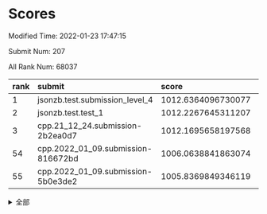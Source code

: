 # Scores

Modified Time: 2022-01-23 17:47:15

Submit Num: 207

All Rank Num: 68037

| rank |               submit               |       score        |       sigma        | pk_num |
| :--- | :--------------------------------- | :----------------- | :----------------- | :----- |
| 1    | jsonzb.test.submission_level_4     | 1012.6364096730077 | 0.7910620613022952 | 1317   |
| 2    | jsonzb.test.test_1                 | 1012.2267645311207 | 0.7768157784476962 | 1316   |
| 3    | cpp.21_12_24.submission-2b2ea0d7   | 1012.1695658197568 | 0.7933397714457688 | 1317   |
| 54   | cpp.2022_01_09.submission-816672bd | 1006.0638841863074 | 0.7382474514697089 | 1311   |
| 55   | cpp.2022_01_09.submission-5b0e3de2 | 1005.8369849346119 | 0.7298863871498179 | 1319   |


<details>
<summary>全部</summary>

| rank |                 submit                 |       score        |       sigma        | pk_num |
| :--- | :------------------------------------- | :----------------- | :----------------- | :----- |
| 1    | jsonzb.test.submission_level_4         | 1012.6364096730077 | 0.7910620613022952 | 1317   |
| 2    | jsonzb.test.test_1                     | 1012.2267645311207 | 0.7768157784476962 | 1316   |
| 3    | cpp.21_12_24.submission-2b2ea0d7       | 1012.1695658197568 | 0.7933397714457688 | 1317   |
| 4    | gobigger.level_3.submission_level_3_21 | 1011.4727470844579 | 0.7700406711406483 | 1318   |
| 5    | gobigger.level_3.submission_level_3_23 | 1011.3165991953464 | 0.7832340620503303 | 1309   |
| 6    | gobigger.level_3.submission_level_3_13 | 1011.3016571593265 | 0.7624719735847222 | 1313   |
| 7    | gobigger.level_3.submission_level_3_15 | 1011.1717400952227 | 0.7912641649633858 | 1314   |
| 8    | gobigger.level_3.submission_level_3_47 | 1011.0854158755612 | 0.7782898954073523 | 1311   |
| 9    | gobigger.level_3.submission_level_3_6  | 1010.9208265570096 | 0.7976651857297289 | 1314   |
| 10   | gobigger.level_3.submission_level_3_38 | 1010.8791641808754 | 0.7707649437924561 | 1312   |
| 11   | gobigger.level_3.submission_level_3_4  | 1010.8027388895745 | 0.7511345733091265 | 1313   |
| 12   | gobigger.level_3.submission_level_3_41 | 1010.7945121557342 | 0.7622764479067068 | 1319   |
| 13   | gobigger.level_3.submission_level_3_24 | 1010.7059614797602 | 0.7692368043239681 | 1318   |
| 14   | gobigger.level_3.submission_level_3_31 | 1010.6320596488528 | 0.7637148110905448 | 1316   |
| 15   | gobigger.level_3.submission_level_3_32 | 1010.5166851222723 | 0.7632704120978354 | 1314   |
| 16   | gobigger.level_3.submission_level_3_49 | 1010.4902016492651 | 0.752058813549935  | 1316   |
| 17   | gobigger.level_3.submission_level_3_44 | 1010.3715082385065 | 0.7595520280718201 | 1316   |
| 18   | gobigger.level_3.submission_level_3_40 | 1010.3585065415812 | 0.7624143716819302 | 1314   |
| 19   | gobigger.level_3.submission_level_3_28 | 1010.2651588362063 | 0.7572098508778417 | 1309   |
| 20   | gobigger.level_3.submission_level_3_5  | 1010.2620617895101 | 0.7476071442312118 | 1311   |
| 21   | gobigger.level_3.submission_level_3_37 | 1010.2505683311387 | 0.7695057411405862 | 1311   |
| 22   | gobigger.level_3.submission_level_3_30 | 1010.2382121884498 | 0.7474367211276225 | 1317   |
| 23   | gobigger.level_3.submission_level_3_46 | 1010.228594714461  | 0.7587093800225844 | 1320   |
| 24   | gobigger.level_3.submission_level_3_26 | 1010.2067065461328 | 0.7625228905726883 | 1315   |
| 25   | gobigger.level_3.submission_level_3_36 | 1010.2030147363163 | 0.7464945348395917 | 1315   |
| 26   | gobigger.level_3.submission_level_3_45 | 1010.188441801491  | 0.7588226534604849 | 1315   |
| 27   | gobigger.level_3.submission_level_3_9  | 1010.1264556062459 | 0.7708031956540791 | 1314   |
| 28   | gobigger.level_3.submission_level_3_27 | 1010.094749645827  | 0.7659249968423606 | 1313   |
| 29   | gobigger.level_3.submission_level_3_33 | 1010.0721502871498 | 0.7564850641729237 | 1313   |
| 30   | gobigger.level_3.submission_level_3_10 | 1010.0610853768696 | 0.7681836246564536 | 1313   |
| 31   | gobigger.level_3.submission_level_3_35 | 1009.9756166906395 | 0.7705933943927551 | 1314   |
| 32   | gobigger.level_3.submission_level_3_34 | 1009.8912365432681 | 0.7712256749451125 | 1313   |
| 33   | gobigger.level_3.submission_level_3_29 | 1009.883710768886  | 0.7521903168235295 | 1317   |
| 34   | gobigger.level_3.submission_level_3_11 | 1009.7873153404333 | 0.7464513267730094 | 1313   |
| 35   | gobigger.level_3.submission_level_3_43 | 1009.7653841830611 | 0.7491350401385929 | 1318   |
| 36   | gobigger.level_3.submission_level_3_19 | 1009.6278352045709 | 0.7338973737609594 | 1318   |
| 37   | gobigger.level_3.submission_level_3_18 | 1009.6227487062697 | 0.7399624734220858 | 1313   |
| 38   | gobigger.level_3.submission_level_3_48 | 1009.4304100447731 | 0.7564025134005326 | 1315   |
| 39   | gobigger.level_3.submission_level_3_25 | 1009.4289700207709 | 0.7549422972723582 | 1316   |
| 40   | gobigger.level_3.submission_level_3_22 | 1009.4223813816302 | 0.7325185349707056 | 1311   |
| 41   | gobigger.level_3.submission_level_3_8  | 1009.415094898096  | 0.7432294098282718 | 1311   |
| 42   | gobigger.level_3.submission_level_3_1  | 1009.2747714848913 | 0.7482404886592351 | 1316   |
| 43   | gobigger.level_3.submission_level_3_12 | 1009.2264219901416 | 0.7357881308150758 | 1314   |
| 44   | gobigger.level_3.submission_level_3_39 | 1009.2115860188791 | 0.7456341656180657 | 1316   |
| 45   | gobigger.level_3.submission_level_3_20 | 1009.199787507432  | 0.7727996594385856 | 1317   |
| 46   | gobigger.level_3.submission_level_3_17 | 1009.107131150232  | 0.7533765038574475 | 1314   |
| 47   | gobigger.level_3.submission_level_3_0  | 1009.077156801931  | 0.7497027555594041 | 1318   |
| 48   | gobigger.level_3.submission_level_3_16 | 1008.9546137283834 | 0.7461353845840897 | 1315   |
| 49   | gobigger.level_3.submission_level_3_42 | 1008.8573439884489 | 0.7606281577944022 | 1307   |
| 50   | gobigger.level_3.submission_level_3_7  | 1008.5169984296592 | 0.7523133555686404 | 1317   |
| 51   | gobigger.level_3.submission_level_3_2  | 1008.5168446253876 | 0.7426901463880617 | 1319   |
| 52   | gobigger.level_3.submission_level_3_14 | 1008.2255374909004 | 0.7485888744132526 | 1315   |
| 53   | gobigger.level_3.submission_level_3_3  | 1007.5058181647979 | 0.7389384767040434 | 1320   |
| 54   | cpp.2022_01_09.submission-816672bd     | 1006.0638841863074 | 0.7382474514697089 | 1311   |
| 55   | cpp.2022_01_09.submission-5b0e3de2     | 1005.8369849346119 | 0.7298863871498179 | 1319   |
| 56   | gobigger.level_1.submission_level_1_11 | 1005.1437520820841 | 0.7201425251082553 | 1311   |
| 57   | gobigger.level_1.submission_level_1_23 | 1004.9789058744744 | 0.7360986698542175 | 1308   |
| 58   | gobigger.level_1.submission_level_1_7  | 1004.8655657453589 | 0.7150613456213999 | 1312   |
| 59   | gobigger.level_1.submission_level_1_9  | 1004.8356538835907 | 0.7234874627931233 | 1315   |
| 60   | gobigger.level_1.submission_level_1_12 | 1004.6916057151382 | 0.7227245599653296 | 1312   |
| 61   | gobigger.level_1.submission_level_1_35 | 1004.3162710568462 | 0.7191095923069005 | 1310   |
| 62   | gobigger.level_1.submission_level_1_32 | 1004.3099803874072 | 0.7058901417351127 | 1318   |
| 63   | gobigger.level_1.submission_level_1_2  | 1004.1398823433866 | 0.7069278625203447 | 1316   |
| 64   | gobigger.level_1.submission_level_1_39 | 1004.0740187974027 | 0.7319130513929207 | 1315   |
| 65   | gobigger.level_1.submission_level_1_18 | 1003.8933117967723 | 0.7105573439169499 | 1308   |
| 66   | gobigger.level_1.submission_level_1_38 | 1003.890450145145  | 0.7180857052127763 | 1315   |
| 67   | gobigger.level_1.submission_level_1_26 | 1003.8132776130634 | 0.7286313224030136 | 1313   |
| 68   | gobigger.level_1.submission_level_1_30 | 1003.7900056040936 | 0.7181386731158027 | 1320   |
| 69   | gobigger.level_1.submission_level_1_15 | 1003.7745972845772 | 0.7154755286321046 | 1314   |
| 70   | gobigger.level_1.submission_level_1_34 | 1003.7602500942365 | 0.7200416341170115 | 1315   |
| 71   | gobigger.level_1.submission_level_1_10 | 1003.7289089898851 | 0.7178647717309453 | 1316   |
| 72   | gobigger.level_1.submission_level_1_33 | 1003.6598673126744 | 0.701377833697248  | 1313   |
| 73   | gobigger.level_1.submission_level_1_49 | 1003.6527200095026 | 0.7193733902317815 | 1314   |
| 74   | gobigger.level_1.submission_level_1_29 | 1003.6164119881425 | 0.7093142394094705 | 1310   |
| 75   | gobigger.level_1.submission_level_1_24 | 1003.5251405455398 | 0.721222199240716  | 1317   |
| 76   | gobigger.level_1.submission_level_1_42 | 1003.4579427920603 | 0.7058139675905876 | 1318   |
| 77   | gobigger.level_1.submission_level_1_21 | 1003.4514734448221 | 0.7300585909424904 | 1314   |
| 78   | gobigger.level_1.submission_level_1_3  | 1003.3922949944042 | 0.7160992738750418 | 1318   |
| 79   | gobigger.level_1.submission_level_1_20 | 1003.3726010432152 | 0.7137949499374998 | 1315   |
| 80   | gobigger.level_1.submission_level_1_36 | 1003.3329900665149 | 0.7200994173349529 | 1311   |
| 81   | gobigger.level_1.submission_level_1_19 | 1003.3214441948138 | 0.7217854564480759 | 1317   |
| 82   | gobigger.level_1.submission_level_1_27 | 1003.3176051871088 | 0.70895280863241   | 1316   |
| 83   | gobigger.level_1.submission_level_1_46 | 1003.3093238413819 | 0.7079513852784219 | 1318   |
| 84   | gobigger.level_1.submission_level_1_43 | 1003.239193947016  | 0.7128482999829436 | 1323   |
| 85   | gobigger.level_1.submission_level_1_47 | 1003.2177210214885 | 0.7146933774915178 | 1314   |
| 86   | gobigger.level_1.submission_level_1_44 | 1003.1788585193158 | 0.7160436650917994 | 1314   |
| 87   | gobigger.level_1.submission_level_1_28 | 1003.0830154737052 | 0.719011080364006  | 1318   |
| 88   | gobigger.level_1.submission_level_1_48 | 1003.0231545591918 | 0.7131900999923133 | 1310   |
| 89   | gobigger.level_1.submission_level_1_37 | 1002.9500799430078 | 0.7166871965420109 | 1314   |
| 90   | gobigger.level_1.submission_level_1_13 | 1002.8771307706567 | 0.7093725233273371 | 1314   |
| 91   | gobigger.level_1.submission_level_1_17 | 1002.8330448431923 | 0.7076655901401144 | 1315   |
| 92   | gobigger.level_1.submission_level_1_45 | 1002.8233780619715 | 0.7139677951361094 | 1316   |
| 93   | gobigger.level_1.submission_level_1_4  | 1002.7448932658723 | 0.7234348691312331 | 1317   |
| 94   | gobigger.level_1.submission_level_1_31 | 1002.7082864931444 | 0.7189645141672937 | 1323   |
| 95   | gobigger.level_1.submission_level_1_6  | 1002.6943910851613 | 0.7079167152597421 | 1318   |
| 96   | gobigger.level_1.submission_level_1_41 | 1002.5781890363663 | 0.7086299039310681 | 1313   |
| 97   | gobigger.level_1.submission_level_1_0  | 1002.566196962798  | 0.712427178873967  | 1316   |
| 98   | gobigger.level_1.submission_level_1_14 | 1002.5401926889072 | 0.7135587688493228 | 1318   |
| 99   | gobigger.level_1.submission_level_1_40 | 1002.5033980204205 | 0.7047023956632577 | 1315   |
| 100  | gobigger.level_1.submission_level_1_1  | 1002.3365879657142 | 0.7166538987265026 | 1313   |
| 101  | gobigger.level_1.submission_level_1_22 | 1002.2705050667058 | 0.711783222809443  | 1315   |
| 102  | gobigger.level_1.submission_level_1_25 | 1001.9878339549581 | 0.7143721058531495 | 1316   |
| 103  | gobigger.level_1.submission_level_1_16 | 1001.9363779692532 | 0.7166705719992275 | 1317   |
| 104  | gobigger.level_1.submission_level_1_8  | 1001.8872137907887 | 0.7046777119446073 | 1314   |
| 105  | gobigger.level_1.submission_level_1_5  | 1001.7013012832755 | 0.7127632116407244 | 1314   |
| 106  | gobigger.random.submission_random_13   | 996.8244268580527  | 0.7070484046750939 | 1318   |
| 107  | gobigger.random.submission_random_4    | 996.6275007757408  | 0.6962300066238715 | 1316   |
| 108  | gobigger.random.submission_random_42   | 996.519059481386   | 0.7145760799053457 | 1313   |
| 109  | gobigger.random.submission_random_44   | 996.4289358818506  | 0.7241152915362501 | 1313   |
| 110  | gobigger.random.submission_random_43   | 996.3979469660621  | 0.7208773191803675 | 1321   |
| 111  | gobigger.random.submission_random_33   | 996.3611036640541  | 0.7152718739351408 | 1318   |
| 112  | gobigger.random.submission_random_16   | 996.2886889411286  | 0.7215933320851103 | 1314   |
| 113  | gobigger.random.submission_random_27   | 996.2795984890216  | 0.6980448303147806 | 1310   |
| 114  | gobigger.random.submission_random_18   | 996.2369612942592  | 0.7024820719450883 | 1314   |
| 115  | gobigger.random.submission_random_5    | 996.2315171017957  | 0.719494664036302  | 1309   |
| 116  | gobigger.random.submission_random_38   | 996.1917579812375  | 0.7130915444616329 | 1315   |
| 117  | gobigger.random.submission_random_6    | 996.1806891952428  | 0.7131046323211226 | 1315   |
| 118  | gobigger.random.submission_random_1    | 996.1797248591046  | 0.7130236190796749 | 1312   |
| 119  | gobigger.random.submission_random_15   | 996.1728885643414  | 0.7057150491572658 | 1316   |
| 120  | gobigger.random.submission_random_21   | 996.1532935893957  | 0.7117702352005555 | 1319   |
| 121  | gobigger.random.submission_random_47   | 996.1347304265087  | 0.7063788269727513 | 1313   |
| 122  | gobigger.random.submission_random_22   | 995.9939822105474  | 0.70749610762408   | 1315   |
| 123  | gobigger.random.submission_random_25   | 995.9791831445986  | 0.7224896946287025 | 1315   |
| 124  | gobigger.random.submission_random_40   | 995.9247542677626  | 0.7158660408782396 | 1317   |
| 125  | gobigger.random.submission_random_41   | 995.8408369884726  | 0.704059835195102  | 1319   |
| 126  | gobigger.random.submission_random_17   | 995.8265629605322  | 0.7119361722092504 | 1315   |
| 127  | gobigger.random.submission_random_14   | 995.7981915179557  | 0.7102235555332396 | 1312   |
| 128  | gobigger.random.submission_random_12   | 995.7917383151386  | 0.7081962537942569 | 1313   |
| 129  | gobigger.random.submission_random_8    | 995.7814079426859  | 0.7171723453068106 | 1312   |
| 130  | gobigger.random.submission_random_35   | 995.748133729634   | 0.7159072707999803 | 1321   |
| 131  | gobigger.random.submission_random_36   | 995.7191058156868  | 0.7158193307516967 | 1312   |
| 132  | gobigger.random.submission_random_37   | 995.705509661421   | 0.7169085958449288 | 1311   |
| 133  | gobigger.random.submission_random_46   | 995.6409906539507  | 0.709882482368774  | 1309   |
| 134  | gobigger.random.submission_random_10   | 995.6254156302039  | 0.731275983232572  | 1316   |
| 135  | gobigger.random.submission_random_24   | 995.6165118744199  | 0.7102116499457496 | 1316   |
| 136  | gobigger.random.submission_random_28   | 995.6122385266507  | 0.7204683768001326 | 1316   |
| 137  | gobigger.random.submission_random_7    | 995.5844745992467  | 0.7191907288130492 | 1313   |
| 138  | gobigger.random.submission_random_2    | 995.5328704921117  | 0.7158513040789302 | 1313   |
| 139  | gobigger.random.submission_random_31   | 995.4949624788245  | 0.705733404729887  | 1320   |
| 140  | gobigger.random.submission_random_34   | 995.4928391912422  | 0.7019903941292468 | 1319   |
| 141  | gobigger.random.submission_random_45   | 995.4407175843692  | 0.706779559085784  | 1311   |
| 142  | gobigger.random.submission_random_32   | 995.4379588605948  | 0.7125160081614091 | 1319   |
| 143  | gobigger.random.submission_random_49   | 995.4220875873891  | 0.7127640020670784 | 1311   |
| 144  | gobigger.random.submission_random_3    | 995.4128682027483  | 0.7229947093176524 | 1315   |
| 145  | gobigger.random.submission_random_48   | 995.2994465040488  | 0.7199884301627116 | 1313   |
| 146  | gobigger.random.submission_random_20   | 995.2263979701136  | 0.7128647650512313 | 1313   |
| 147  | gobigger.random.submission_random_23   | 995.160572757577   | 0.6985489945917979 | 1316   |
| 148  | gobigger.random.submission_random_30   | 995.1074401923745  | 0.7313435654747412 | 1316   |
| 149  | gobigger.random.submission_random_26   | 995.1009400681214  | 0.7149292733995045 | 1313   |
| 150  | gobigger.random.submission_random_29   | 995.0574912733948  | 0.7200753518443145 | 1311   |
| 151  | gobigger.random.submission_random_9    | 994.92094069181    | 0.7176846340832717 | 1315   |
| 152  | gobigger.random.submission_random_11   | 994.8152254443521  | 0.7143664225695434 | 1315   |
| 153  | gobigger.random.submission_random_19   | 994.7197392623001  | 0.7207356996079582 | 1309   |
| 154  | gobigger.random.submission_random_0    | 994.5840491714565  | 0.7225384462170942 | 1312   |
| 155  | gobigger.random.submission_random_39   | 993.8683340452593  | 0.721892037917302  | 1314   |
| 156  | gobigger.level_2.submission_level_2_17 | 993.8525537368441  | 0.7260339949968521 | 1314   |
| 157  | gobigger.level_2.submission_level_2_44 | 993.3933018075277  | 0.7357763628006629 | 1317   |
| 158  | gobigger.level_2.submission_level_2_5  | 993.2853811823588  | 0.762542529843759  | 1307   |
| 159  | gobigger.level_2.submission_level_2_35 | 993.2469873415663  | 0.7366066578296759 | 1313   |
| 160  | gobigger.level_2.submission_level_2_2  | 993.1438910403137  | 0.7351582497592188 | 1312   |
| 161  | gobigger.level_2.submission_level_2_27 | 993.084266669912   | 0.735367469898589  | 1317   |
| 162  | gobigger.level_2.submission_level_2_6  | 993.0749560384186  | 0.7284785897412028 | 1315   |
| 163  | gobigger.level_2.submission_level_2_47 | 992.9936123906016  | 0.7212591692926426 | 1312   |
| 164  | gobigger.level_2.submission_level_2_20 | 992.9107878026412  | 0.7268689828708249 | 1314   |
| 165  | gobigger.level_2.submission_level_2_21 | 992.8918559531203  | 0.7333652994019432 | 1316   |
| 166  | gobigger.level_2.submission_level_2_38 | 992.8910019396158  | 0.749310868247047  | 1314   |
| 167  | gobigger.level_2.submission_level_2_24 | 992.6805751903072  | 0.7547027061655284 | 1310   |
| 168  | gobigger.level_2.submission_level_2_1  | 992.6405373605164  | 0.7411835375067638 | 1318   |
| 169  | gobigger.level_2.submission_level_2_13 | 992.5466273860219  | 0.7368006856583805 | 1311   |
| 170  | gobigger.level_2.submission_level_2_12 | 992.4669209369009  | 0.7465354177518211 | 1317   |
| 171  | gobigger.level_2.submission_level_2_26 | 992.4193787622327  | 0.7430905180577857 | 1311   |
| 172  | gobigger.level_2.submission_level_2_3  | 992.3564180713876  | 0.7371038771903928 | 1315   |
| 173  | gobigger.level_2.submission_level_2_37 | 992.3184354515469  | 0.7314015169291678 | 1315   |
| 174  | gobigger.level_2.submission_level_2_40 | 992.2950861118209  | 0.7321447710514541 | 1314   |
| 175  | gobigger.level_2.submission_level_2_48 | 992.2647211401312  | 0.742891189937247  | 1316   |
| 176  | gobigger.level_2.submission_level_2_32 | 992.2386051357284  | 0.7333243181244314 | 1314   |
| 177  | gobigger.level_2.submission_level_2_14 | 992.1981934590127  | 0.7365822607297035 | 1311   |
| 178  | gobigger.level_2.submission_level_2_30 | 992.1806550999178  | 0.7615694869317678 | 1315   |
| 179  | gobigger.level_2.submission_level_2_8  | 992.1070695182111  | 0.7532228483210642 | 1314   |
| 180  | gobigger.level_2.submission_level_2_34 | 992.087447000521   | 0.7440974329656981 | 1315   |
| 181  | gobigger.level_2.submission_level_2_39 | 992.0735506100921  | 0.7444078236216217 | 1322   |
| 182  | gobigger.level_2.submission_level_2_36 | 992.0552475035591  | 0.741075409733954  | 1321   |
| 183  | gobigger.level_2.submission_level_2_49 | 991.9502442160068  | 0.7414760260041146 | 1316   |
| 184  | gobigger.level_2.submission_level_2_25 | 991.9160150720893  | 0.7546044219336792 | 1316   |
| 185  | gobigger.level_2.submission_level_2_15 | 991.8921184083181  | 0.7482719681484152 | 1315   |
| 186  | gobigger.level_2.submission_level_2_42 | 991.8785329541466  | 0.7497638935046965 | 1317   |
| 187  | gobigger.level_2.submission_level_2_29 | 991.808723862272   | 0.7718460076205284 | 1317   |
| 188  | gobigger.level_2.submission_level_2_18 | 991.7891366918068  | 0.7388838601517116 | 1316   |
| 189  | gobigger.level_2.submission_level_2_9  | 991.7208317160547  | 0.7382964018047528 | 1321   |
| 190  | gobigger.level_2.submission_level_2_16 | 991.7068250194365  | 0.7530935941346395 | 1316   |
| 191  | gobigger.level_2.submission_level_2_46 | 991.6911594481908  | 0.7423665969734373 | 1314   |
| 192  | gobigger.level_2.submission_level_2_41 | 991.5524826311452  | 0.7390769790697206 | 1316   |
| 193  | gobigger.level_2.submission_level_2_23 | 991.5256825764042  | 0.7445657859027349 | 1319   |
| 194  | gobigger.level_2.submission_level_2_31 | 991.3923850560715  | 0.7535236080512498 | 1309   |
| 195  | gobigger.level_2.submission_level_2_28 | 991.3259524124735  | 0.7456696538860477 | 1313   |
| 196  | gobigger.level_2.submission_level_2_0  | 991.2699029743823  | 0.7408576979136767 | 1314   |
| 197  | gobigger.level_2.submission_level_2_10 | 991.2592418248104  | 0.7615794603597655 | 1317   |
| 198  | gobigger.level_2.submission_level_2_22 | 991.1826283797925  | 0.7442208814398662 | 1319   |
| 199  | gobigger.level_2.submission_level_2_7  | 991.1756281277707  | 0.751255218354802  | 1314   |
| 200  | gobigger.level_2.submission_level_2_45 | 991.1510999343021  | 0.7471052079683602 | 1312   |
| 201  | gobigger.level_2.submission_level_2_19 | 991.0363367981845  | 0.7536314973308373 | 1316   |
| 202  | gobigger.level_2.submission_level_2_43 | 990.9666430649742  | 0.7506949828081909 | 1316   |
| 203  | gobigger.level_2.submission_level_2_33 | 990.2164877946651  | 0.7696584275302156 | 1313   |
| 204  | gobigger.level_2.submission_level_2_4  | 990.0754319900116  | 0.7701999432531398 | 1315   |
| 205  | gobigger.level_2.submission_level_2_11 | 989.2575865862368  | 0.8005394373381277 | 1314   |
| 206  | gobigger.none.submission_none_1        | 978.9521067028035  | 1.260878499505401  | 1310   |
| 207  | gobigger.none.submission_none_0        | 975.1573188470923  | 1.4704178187813535 | 1317   |

</details>